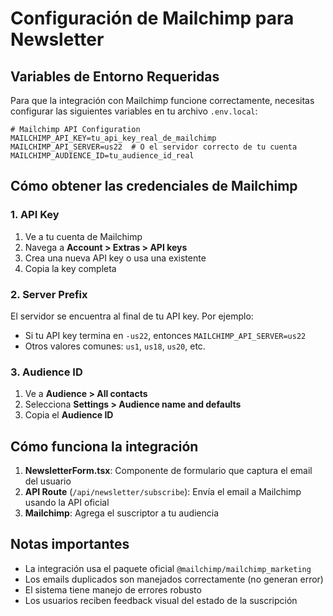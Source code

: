# Configuración de Mailchimp para Newsletter

## Variables de Entorno Requeridas

Para que la integración con Mailchimp funcione correctamente, necesitas configurar las siguientes variables en tu archivo `.env.local`:

```env
# Mailchimp API Configuration
MAILCHIMP_API_KEY=tu_api_key_real_de_mailchimp
MAILCHIMP_API_SERVER=us22  # O el servidor correcto de tu cuenta
MAILCHIMP_AUDIENCE_ID=tu_audience_id_real
```

## Cómo obtener las credenciales de Mailchimp

### 1. API Key
1. Ve a tu cuenta de Mailchimp
2. Navega a **Account > Extras > API keys**
3. Crea una nueva API key o usa una existente
4. Copia la key completa

### 2. Server Prefix
El servidor se encuentra al final de tu API key. Por ejemplo:
- Si tu API key termina en `-us22`, entonces `MAILCHIMP_API_SERVER=us22`
- Otros valores comunes: `us1`, `us18`, `us20`, etc.

### 3. Audience ID
1. Ve a **Audience > All contacts**
2. Selecciona **Settings > Audience name and defaults**
3. Copia el **Audience ID**

## Cómo funciona la integración

1. **NewsletterForm.tsx**: Componente de formulario que captura el email del usuario
2. **API Route** (`/api/newsletter/subscribe`): Envía el email a Mailchimp usando la API oficial
3. **Mailchimp**: Agrega el suscriptor a tu audiencia

## Notas importantes

- La integración usa el paquete oficial `@mailchimp/mailchimp_marketing`
- Los emails duplicados son manejados correctamente (no generan error)
- El sistema tiene manejo de errores robusto
- Los usuarios reciben feedback visual del estado de la suscripción

